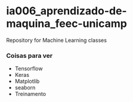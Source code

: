 # ia006_aprendizado-de-maquina_feec-unicamp
Repository for Machine Learning classes

### Coisas para ver
* Tensorflow
* Keras
* Matplotlib
* seaborn
* Treinamento